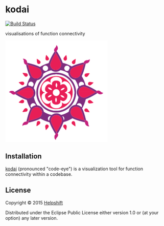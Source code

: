 # kodai

[![Build Status](https://travis-ci.org/helpshift/hydrox.svg?branch=master)](https://travis-ci.org/helpshift/hydrox)

visualisations of function connectivity

![kodai logo](https://raw.githubusercontent.com/helpshift/kodai/master/template/assets/img/kodai.png)

## Installation

[kodai](https://www.github.com/helpshift/kodai) (pronounced "code-eye") is a visualization tool for function connectivity within a codebase.

## License

Copyright © 2015 [Helpshift](https://www.helpshift.com/)

Distributed under the Eclipse Public License either version 1.0 or (at
your option) any later version.
